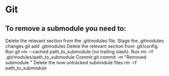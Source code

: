# Git

## To remove a submodule you need to:

Delete the relevant section from the .gitmodules file.
Stage the .gitmodules changes git add .gitmodules
Delete the relevant section from .git/config.
Run git rm --cached path_to_submodule (no trailing slash).
Run rm -rf .git/modules/path_to_submodule
Commit git commit -m "Removed submodule <name>"
Delete the now untracked submodule files
rm -rf path_to_submodule
